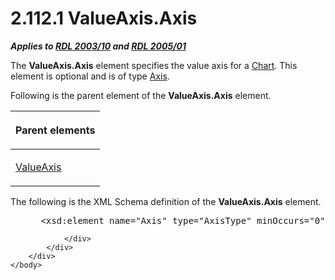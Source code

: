 <html dir="LTR" xmlns:mshelp="http://msdn.microsoft.com/mshelp" xmlns:ddue="http://ddue.schemas.microsoft.com/authoring/2003/5" xmlns:xlink="http://www.w3.org/1999/xlink" xmlns:tool="http://www.microsoft.com/tooltip">
    <head>
        <meta http-equiv="Content-Type" content="text/html; CHARSET=utf-8"></meta>
        <meta name="save" content="history"></meta>
        <title>2.112.1 ValueAxis.Axis</title>
        <xml>
            <mshelp:toctitle title="2.112.1 ValueAxis.Axis"></mshelp:toctitle>
            <mshelp:rltitle title="[MS-RDL]: ValueAxis.Axis"></mshelp:rltitle>
            <mshelp:keyword index="A" term="d531791d-f030-4c21-958a-0d8be74f39dc"></mshelp:keyword>
            <mshelp:attr name="DCSext.ContentType" value="open specification"></mshelp:attr>
            <mshelp:attr name="AssetID" value="d531791d-f030-4c21-958a-0d8be74f39dc"></mshelp:attr>
            <mshelp:attr name="TopicType" value="kbRef"></mshelp:attr>
            <mshelp:attr name="DCSext.Title" value="[MS-RDL]: ValueAxis.Axis" />
        </xml>
    </head>
    <body>
        <div id="header">
            <h1 class="heading">2.112.1 ValueAxis.Axis</h1>
        </div>
        <div id="mainSection">
            <div id="mainBody">
                <div id="allHistory" class="saveHistory"></div>
                <div id="sectionSection0" class="section" name="collapseableSection">
                    

<p><b><i>Applies to </i></b><a href="a7e2ad00-07c8-4f6d-80ab-3ad55df7b233.html"><b><i>RDL 2003/10</i></b></a><b>
<i>and </i></b><a href="3ebe2912-4958-4832-b391-cad1f5e13338.html"><b><i>RDL 2005/01</i></b></a></p>

<p>The <b>ValueAxis.Axis</b> element specifies the value axis
for a <a href="b0ab5524-7eb2-47a7-a4d3-230f5c8c5526.html">Chart</a>. This
element is optional and is of type <a href="2bfb943e-7cfe-41c1-baa4-5739a99a341b.html">Axis</a>.</p>

<p>Following is the parent element of the <b>ValueAxis.Axis</b>
element.</p>

<table>
 <thead>
  <tr>
   <th>
   <p>Parent elements</p>
   </th>
  </tr>
 </thead>
 <tr>
  <td>
  <p><a href="537a2707-a741-4fbd-ad9b-5e741b049c9a.html">ValueAxis</a></p>
  </td>
 </tr>
</table>

<p>The following is the XML Schema definition of the <b>ValueAxis.Axis</b>
element.</p>

<dl>
<dd>
<div><pre> &lt;xsd:element name=&quot;Axis&quot; type=&quot;AxisType&quot; minOccurs=&quot;0&quot; /&gt;
</pre></div>
</dd></dl>


                </div>
            </div>
        </div>
    </body>
</html>